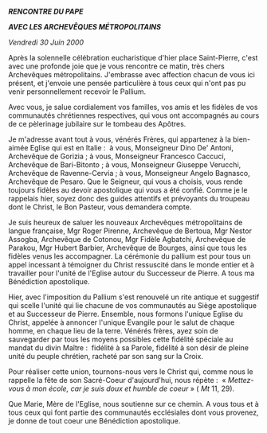 ***RENCONTRE DU PAPE***

***AVEC LES ARCHEVÊQUES MÉTROPOLITAINS***

*Vendredi 30 Juin 2000*

Après la solennelle célébration eucharistique d'hier place Saint-Pierre, c'est avec une profonde joie que je vous rencontre ce matin, très chers Archevêques métropolitains. J'embrasse avec affection chacun de vous ici présent, et j'envoie une pensée particulière à tous ceux qui n'ont pas pu venir personnellement recevoir le Pallium.

Avec vous, je salue cordialement vos familles, vos amis et les fidèles de vos communautés chrétiennes respectives, qui vous ont accompagnés au cours de ce pèlerinage jubilaire sur le tombeau des Apôtres.

Je m'adresse avant tout à vous, vénérés Frères, qui appartenez à la bien-aimée Eglise qui est en Italie :  à vous, Monseigneur Dino De' Antoni, Archevêque de Gorizia ; à vous, Monseigneur Francesco Caccuci, Archevêque de Bari-Bitonto ; à vous, Monseigneur Giuseppe Verucchi, Archevêque de Ravenne-Cervia ; à vous, Monseigneur Angelo Bagnasco, Archevêque de Pesaro. Que le Seigneur, qui vous a choisis, vous rende toujours fidèles au devoir apostolique qui vous a été confié. Comme je le rappelais hier, soyez donc des guides attentifs et prévoyants du troupeau dont le Christ, le Bon Pasteur, vous demandera compte.

Je suis heureux de saluer les nouveaux Archevêques métropolitains de langue française, Mgr Roger Pirenne, Archevêque de Bertoua, Mgr Nestor Assogba, Archevêque de Cotonou, Mgr Fidèle Agbatchi, Archevêque de Parakou, Mgr Hubert Barbier, Archevêque de Bourges, ainsi que tous les fidèles venus les accompagner. La cérémonie du pallium est pour tous un appel incessant à témoigner du Christ ressuscité dans le monde entier et à travailler pour l'unité de l'Eglise autour du Successeur de Pierre. A tous ma Bénédiction apostolique.

Hier, avec l'imposition du Pallium s'est renouvelé un rite antique et suggestif qui scelle l'unité qui lie chacune de vos communautés au Siège apostolique et au Successeur de Pierre. Ensemble, nous formons l'unique Eglise du Christ, appelée à annoncer l'unique Evangile pour le salut de chaque homme, en chaque lieu de la terre. Vénérés frères, ayez soin de sauvegarder par tous les moyens possibles cette fidélité spéciale au mandat du divin Maître :  fidélité à sa Parole, fidélité à son désir de pleine unité du peuple chrétien, racheté par son sang sur la Croix.

Pour réaliser cette union, tournons-nous vers le Christ qui, comme nous le rappelle la fête de son Sacré-Coeur d'aujourd'hui, nous répète :  « *Mettez-vous à mon école, car je suis doux et humble de coeur* » ( *Mt* 11, 29).

Que Marie, Mère de l'Eglise, nous soutienne sur ce chemin. A vous tous et à tous ceux qui font partie des communautés ecclésiales dont vous provenez, je donne de tout coeur une Bénédiction apostolique.